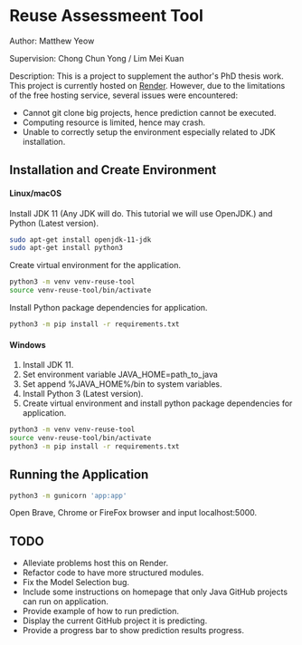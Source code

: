 # Reuse Assessmeent Tool

Author:       Matthew Yeow

Supervision:  Chong Chun Yong / Lim Mei Kuan

Description:
This is a project to supplement the author's PhD thesis work.
This project is currently hosted on [Render](http://reusability-assessment.onrender.com/). However, due to the limitations of the free hosting service, several issues were encountered:
- Cannot git clone big projects, hence prediction cannot be executed.
- Computing resource is limited, hence may crash.
- Unable to correctly setup the environment especially related to JDK installation.

## Installation and Create Environment

#### Linux/macOS
Install JDK 11 (Any JDK will do. This tutorial we will use OpenJDK.) and Python (Latest version).
```bash
sudo apt-get install openjdk-11-jdk
sudo apt-get install python3
```

Create virtual environment for the application.
```bash
python3 -m venv venv-reuse-tool
source venv-reuse-tool/bin/activate
```

Install Python package dependencies for application.
```bash
python3 -m pip install -r requirements.txt
```

#### Windows
1. Install JDK 11.
2. Set environment variable JAVA_HOME=path_to_java
3. Set append %JAVA_HOME%/bin to system variables.
4. Install Python 3 (Latest version).
5. Create virtual environment and install python package dependencies for application.
```bash
python3 -m venv venv-reuse-tool
source venv-reuse-tool/bin/activate
python3 -m pip install -r requirements.txt
```
## Running the Application

```bash
python3 -m gunicorn 'app:app'
```

Open Brave, Chrome or FireFox browser and input localhost:5000.

## TODO

- Alleviate problems host this on Render.
- Refactor code to have more structured modules.
- Fix the Model Selection bug.
- Include some instructions on homepage that only Java GitHub projects can run on application.
- Provide example of how to run prediction.
- Display the current GitHub project it is predicting.
- Provide a progress bar to show prediction results progress.